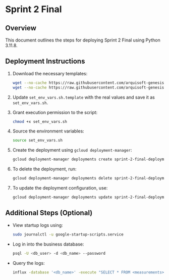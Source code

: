 # Sprint 2 Final

## Overview
This document outlines the steps for deploying Sprint 2 Final using Python 3.11.8.

## Deployment Instructions
1. Download the necessary templates:
    ```bash
    wget --no-cache https://raw.githubusercontent.com/arquisoft-genesis-202401/sprint-2-final/main/set_env_vars.sh.template
    wget --no-cache https://raw.githubusercontent.com/arquisoft-genesis-202401/sprint-2-final/main/deployment.yaml.template
    ```

2. Update `set_env_vars.sh.template` with the real values and save it as `set_env_vars.sh`.

3. Grant execution permission to the script:
    ```bash
    chmod +x set_env_vars.sh
    ```

4. Source the environment variables:
    ```bash
    source set_env_vars.sh
    ```

5. Create the deployment using `gcloud deployment-manager`:
    ```bash
    gcloud deployment-manager deployments create sprint-2-final-deployment --config deployment.yaml
    ```

6. To delete the deployment, run:
    ```bash
    gcloud deployment-manager deployments delete sprint-2-final-deployment
    ```

7. To update the deployment configuration, use:
    ```bash
    gcloud deployment-manager deployments update sprint-2-final-deployment --config deployment.yaml
    ```

## Additional Steps (Optional)
- View startup logs using:
    ```bash
    sudo journalctl -u google-startup-scripts.service
    ```
- Log in into the business database:
    ```bash
    psql -U <db_user> -d <db_name> --password
    ```
- Query the logs:
    ```bash
    influx -database '<db_name>' -execute "SELECT * FROM <measurements>"
    ```



